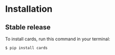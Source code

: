 # Installation

## Stable release

To install cards, run this command in your terminal:

```
$ pip install cards
```


